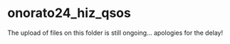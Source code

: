 # onorato24_hiz_qsos
The upload of files on this folder is still ongoing... apologies for the delay!